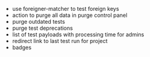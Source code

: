 * use foreigner-matcher to test foreign keys
* action to purge all data in purge control panel
* purge outdated tests
* purge test deprecations
* list of test payloads with processing time for admins
* redirect link to last test run for project
* badges
